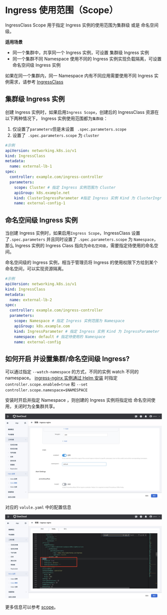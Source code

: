# Ingress 使用范围（Scope）

IngressClass Scope 用于指定 Ingress 实例的使用范围为集群级 或是 命名空间级。

**适用场景**

* 同一个集群中，共享同一个 Ingress 实例，可设置 集群级 Ingress 实例
* 同一个集群不同 Namespace 使用不同的 Ingress 实例实现负载隔离，可设置 命名空间级 Ingress 实例

如果在同一个集群内，同一 Namespace 内有不同应用需要使用不同 Ingress 实例需求，请参考 [IngressClass](ingressclass.md)

## 集群级 Ingress 实例

创建 Ingress 实例时，如果启用`Ingress Scope`，创建后的 IngressClass 资源在以下两种情况下， Ingress 实例使用范围都为`集群级`：

1. 仅设置了`parameters`但是未设置 ` .spec.parameters.scope` 
2. 设置了` .spec.parameters.scope` 为 `cluster`

```yaml
#示例
apiVersion: networking.k8s.io/v1
kind: IngressClass
metadata:
  name: external-lb-1
spec:
  controller: example.com/ingress-controller
  parameters:
    scope: Cluster # 指定 Ingress 实例范围为 Cluster
    apiGroup: k8s.example.net
    kind: ClusterIngressParameter #指定 Ingress 实例 Kind 为 ClusterIngressParameter
    name: external-config-1
```

## 命名空间级 Ingress 实例

当创建 Ingress 实例时，如果启用`Ingress Scope`，IngressClass 设置了`.spec.parameters` 并且同时设置了 `.spec.parameters.scope` 为 `Namespace`，那么 Ingress 实例的 Ingress Class 指向为`命名空间级`，需要指定待使用的命名空间。

命名空间级的 Ingress 实例，相当于管理员将 Ingress 的使用权限下方给到某个命名空间，可以实现资源隔离。

```yaml
#示例
apiVersion: networking.k8s.io/v1
kind: IngressClass
metadata:
  name: external-lb-2
spec:
  controller: example.com/ingress-controller
  parameters:
    scope: Namespace # 指定 Ingress 实例范围为 Namespace
    apiGroup: k8s.example.com
    kind: IngressParameter # 指定 Ingress 实例 Kind 为 IngressParameter
    namespace: default # 指定待使用的 Namespace
    name: external-config
```

## 如何开启 并设置集群/命名空间级 Ingress?

可以通过指定 `--watch-namespace` 的方式，不同的实例 watch 不同的 namespace。
[ingress-nginx 实例通过 Helm 安装](install.md) 时指定 `controller.scope.enabled=true` 和 `--set controller.scope.namespace=$NAMESPACE`

安装时开启并指定 Namespace ，则创建的 Ingress 实例将指定给 命名空间使用，关闭时为全集群共享。

![scope01](../../images/scope01.jpg)

对应的 `valule.yaml` 中的配置信息

![scope02](../../images/scope02.jpg)

更多信息可以参考 [scope](https://kubernetes.github.io/ingress-nginx/deploy/#scope)。
